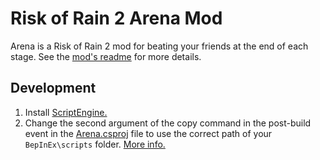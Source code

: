 # Risk of Rain 2 Arena Mod

Arena is a Risk of Rain 2 mod for beating your friends at the end of each stage. See the [mod's readme](src/README.md) for more details.

## Development

1. Install [ScriptEngine.](https://github.com/BepInEx/BepInEx.Debug#scriptengine)
2. Change the second argument of the copy command in the post-build event in the [Arena.csproj](src/Arena/Arena.csproj) file to use the correct path of your `BepInEx\scripts` folder. [More info.](https://github.com/risk-of-thunder/R2Wiki/wiki/Build-Events#copy-output-dll=)
